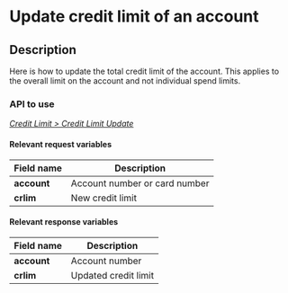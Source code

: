 # Update credit limit of an account

## Description

Here is how to update the total credit limit of the account. This applies to the overall limit on the account and not individual spend limits.

### API to use 

*[Credit Limit > Credit Limit Update](../api/?type=post&path=/fv_emea/v1/creditLimitUpdate)*

#### Relevant request variables

| Field name   | Description                   |
|--------------|-------------------------------|
| **account**  | Account number or card number |
| **crlim**    | New credit limit              |

#### Relevant response variables

| Field name   | Description          |
|--------------|----------------------|
| **account**  | Account number       |
| **crlim**    | Updated credit limit |

